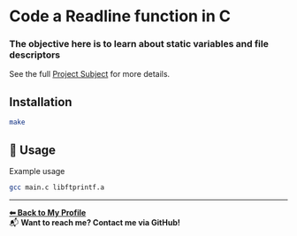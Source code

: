 # Code a Readline function in C

### The objective here is to learn about static variables and file descriptors
See the full [Project Subject](./en.subject.pdf)
for more details.

## Installation

```bash
make
```

## 📝 Usage

Example usage
```bash
gcc main.c libftprintf.a
``` 

---
**[⬅ Back to My Profile](https://github.com/AMINJAUW)**  
📬 **Want to reach me? Contact me via GitHub!**